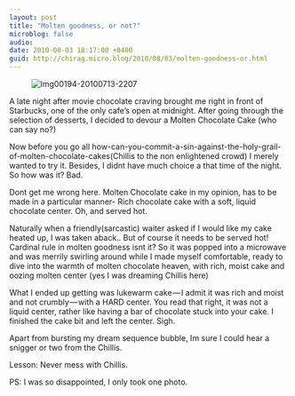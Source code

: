 ```yaml
---
layout: post
title: "Molten goodness, or not?"
microblog: false
audio: 
date: 2010-08-03 18:17:00 +0400
guid: http://chirag.micro.blog/2010/08/03/molten-goodness-or.html
---
```

<figure><img alt="Img00194-20100713-2207" src="http://www.chirag.biz/uploads/2018/2bad4783b9.jpg"></figure><p>A late night after movie chocolate craving brought me right in front of Starbucks, one of the only cafe’s open at midnight. After going through the selection of desserts, I decided to devour a Molten Chocolate Cake (who can say no?)</p>
<p>Now before you go all how-can-you-commit-a-sin-against-the-holy-grail-of-molten-chocolate-cakes(Chillis to the non enlightened crowd) I merely wanted to try it. Besides, I didnt have much choice a that time of the night. So how was it? Bad.</p>
<p>Dont get me wrong here. Molten Chocolate cake in my opinion, has to be made in a particular manner- Rich chocolate cake with a soft, liquid chocolate center. Oh, and served hot.</p>
<p>Naturally when a friendly(sarcastic) waiter asked if I would like my cake heated up, I was taken aback.. But of course it needs to be served hot! Cardinal rule in molten goodness isnt it? So it was popped into a microwave and was merrily swirling around while I made myself comfortable, ready to dive into the warmth of molten chocolate heaven, with rich, moist cake and oozing molten center (yes I was dreaming Chillis here)</p>
<p>What I ended up getting was lukewarm cake — I admit it was rich and moist and not crumbly — with a HARD center. You read that right, it was not a liquid center, rather like having a bar of chocolate stuck into your cake. I finished the cake bit and left the center. Sigh.</p>
<p>Apart from bursting my dream sequence bubble, Im sure I could hear a snigger or two from the Chillis.</p>
<p>Lesson: Never mess with Chillis.</p>
<p>PS: I was so disappointed, I only took one photo.</p>
